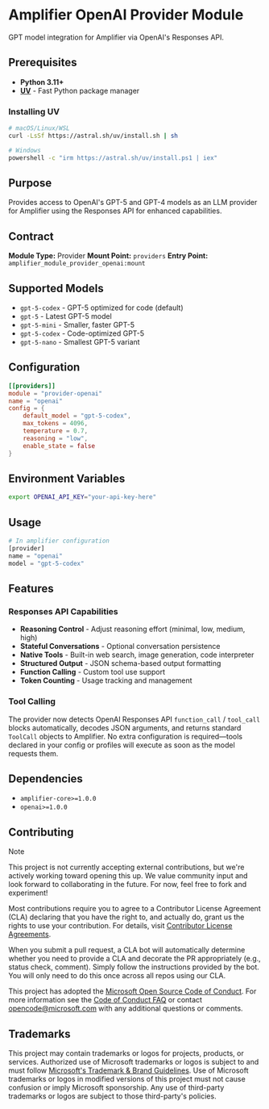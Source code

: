 # Amplifier OpenAI Provider Module

GPT model integration for Amplifier via OpenAI's Responses API.

## Prerequisites

- **Python 3.11+**
- **[UV](https://github.com/astral-sh/uv)** - Fast Python package manager

### Installing UV

```bash
# macOS/Linux/WSL
curl -LsSf https://astral.sh/uv/install.sh | sh

# Windows
powershell -c "irm https://astral.sh/uv/install.ps1 | iex"
```

## Purpose

Provides access to OpenAI's GPT-5 and GPT-4 models as an LLM provider for Amplifier using the Responses API for enhanced capabilities.

## Contract

**Module Type:** Provider
**Mount Point:** `providers`
**Entry Point:** `amplifier_module_provider_openai:mount`

## Supported Models

- `gpt-5-codex` - GPT-5 optimized for code (default)
- `gpt-5` - Latest GPT-5 model
- `gpt-5-mini` - Smaller, faster GPT-5
- `gpt-5-codex` - Code-optimized GPT-5
- `gpt-5-nano` - Smallest GPT-5 variant

## Configuration

```toml
[[providers]]
module = "provider-openai"
name = "openai"
config = {
    default_model = "gpt-5-codex",
    max_tokens = 4096,
    temperature = 0.7,
    reasoning = "low",
    enable_state = false
}
```

## Environment Variables

```bash
export OPENAI_API_KEY="your-api-key-here"
```

## Usage

```python
# In amplifier configuration
[provider]
name = "openai"
model = "gpt-5-codex"
```

## Features

### Responses API Capabilities

- **Reasoning Control** - Adjust reasoning effort (minimal, low, medium, high)
- **Stateful Conversations** - Optional conversation persistence
- **Native Tools** - Built-in web search, image generation, code interpreter
- **Structured Output** - JSON schema-based output formatting
- **Function Calling** - Custom tool use support
- **Token Counting** - Usage tracking and management

### Tool Calling

The provider now detects OpenAI Responses API `function_call` / `tool_call`
blocks automatically, decodes JSON arguments, and returns standard
`ToolCall` objects to Amplifier. No extra configuration is required—tools
declared in your config or profiles will execute as soon as the model requests
them.

## Dependencies

- `amplifier-core>=1.0.0`
- `openai>=1.0.0`

## Contributing

> [!NOTE]
> This project is not currently accepting external contributions, but we're actively working toward opening this up. We value community input and look forward to collaborating in the future. For now, feel free to fork and experiment!

Most contributions require you to agree to a
Contributor License Agreement (CLA) declaring that you have the right to, and actually do, grant us
the rights to use your contribution. For details, visit [Contributor License Agreements](https://cla.opensource.microsoft.com).

When you submit a pull request, a CLA bot will automatically determine whether you need to provide
a CLA and decorate the PR appropriately (e.g., status check, comment). Simply follow the instructions
provided by the bot. You will only need to do this once across all repos using our CLA.

This project has adopted the [Microsoft Open Source Code of Conduct](https://opensource.microsoft.com/codeofconduct/).
For more information see the [Code of Conduct FAQ](https://opensource.microsoft.com/codeofconduct/faq/) or
contact [opencode@microsoft.com](mailto:opencode@microsoft.com) with any additional questions or comments.

## Trademarks

This project may contain trademarks or logos for projects, products, or services. Authorized use of Microsoft
trademarks or logos is subject to and must follow
[Microsoft's Trademark & Brand Guidelines](https://www.microsoft.com/legal/intellectualproperty/trademarks/usage/general).
Use of Microsoft trademarks or logos in modified versions of this project must not cause confusion or imply Microsoft sponsorship.
Any use of third-party trademarks or logos are subject to those third-party's policies.
